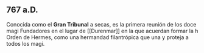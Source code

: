 ## 767 a.D.
Conocida como el **Gran Tribunal** a secas, es la primera reunión de los doce magi Fundadores en el lugar de [[Durenmar]] en la que acuerdan formar la h Orden de Hermes, como una hermandad filantrópica que una y proteja a todos los magi. 